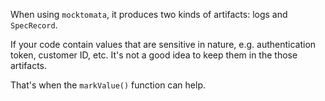 When using `mocktomata`, it produces two kinds of artifacts: logs and `SpecRecord`.

If your code contain values that are sensitive in nature,
e.g. authentication token, customer ID, etc.
It's not a good idea to keep them in the those artifacts.

That's when the `markValue()` function can help.
